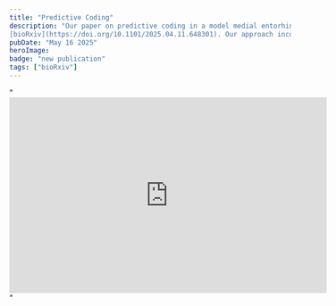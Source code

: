 ```yaml
---
title: "Predictive Coding"
description: "Our paper on predictive coding in a model medial entorhinal cortex network is on 
[bioRxiv](https://doi.org/10.1101/2025.04.11.648301). Our approach incorporates detailed neuronal properties that allows us to uncover new links between biophysics and predictive spatial coding."
pubDate: "May 16 2025"
heroImage:
badge: "new publication"
tags: ["bioRxiv"]
---
```

"<iframe src="https://widgets.figshare.com/articles/28778450/embed?show_title=1" width="568" height="351" allowfullscreen frameborder="0"></iframe>"
